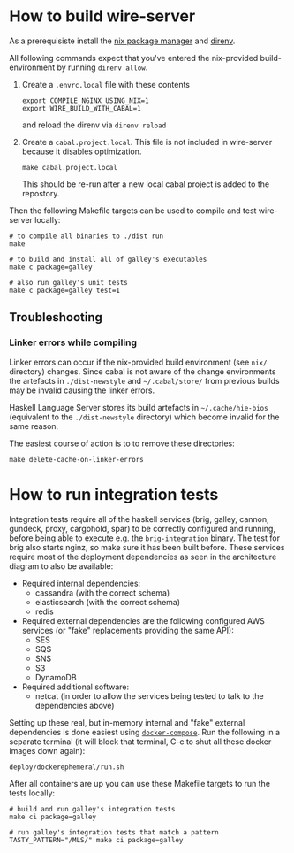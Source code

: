 # How to build wire-server

As a prerequisiste install the [nix package manager](https://nixos.org/) and [direnv](https://direnv.net/).

All following commands expect that you've entered the nix-provided build-environment by running `direnv allow`.


1. Create a `.envrc.local` file with these contents

    ```
    export COMPILE_NGINX_USING_NIX=1
    export WIRE_BUILD_WITH_CABAL=1
    ```

   and reload the direnv via `direnv reload`

2. Create a `cabal.project.local`. This file is not included in wire-server because it disables optimization.

   ```
   make cabal.project.local
   ```

   This should be re-run after a new local cabal project is added to the repostory.

Then the following Makefile targets can be used to compile and test wire-server locally:

```
# to compile all binaries to ./dist run
make

# to build and install all of galley's executables
make c package=galley

# also run galley's unit tests
make c package=galley test=1
```

## Troubleshooting

### Linker errors while compiling

Linker errors can occur if the nix-provided build environment (see `nix/` directory) changes. Since cabal is not aware of the change environments the artefacts in `./dist-newstyle` and `~/.cabal/store/` from previous builds may be invalid causing the linker errors.

Haskell Language Server stores its build artefacts in `~/.cache/hie-bios` (equivalent to the `./dist-newstyle` directory) which become invalid for the same reason.

The easiest course of action is to to remove these directories: 

```
make delete-cache-on-linker-errors
```

# How to run integration tests

Integration tests require all of the haskell services (brig, galley, cannon, gundeck, proxy, cargohold, spar) to be correctly configured and running, before being able to execute e.g. the `brig-integration` binary. The test for brig also starts nginz, so make sure it has been built before.
These services require most of the deployment dependencies as seen in the architecture diagram to also be available:

- Required internal dependencies:
    - cassandra (with the correct schema)
    - elasticsearch (with the correct schema)
    - redis
- Required external dependencies are the following configured AWS services (or "fake" replacements providing the same API):
    - SES
    - SQS
    - SNS
    - S3
    - DynamoDB
- Required additional software:
    - netcat (in order to allow the services being tested to talk to the dependencies above)

Setting up these real, but in-memory internal and "fake" external dependencies is done easiest using [`docker-compose`](https://docs.docker.com/compose/install/). Run the following in a separate terminal (it will block that terminal, C-c to shut all these docker images down again):

```
deploy/dockerephemeral/run.sh
```

After all containers are up you can use these Makefile targets to run the tests locally:

```
# build and run galley's integration tests
make ci package=galley 

# run galley's integration tests that match a pattern
TASTY_PATTERN="/MLS/" make ci package=galley
```
